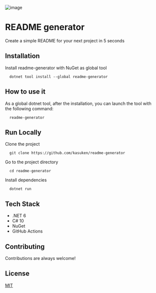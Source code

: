 ![image](https://user-images.githubusercontent.com/2757486/156940611-8dc94260-84e3-4706-9f25-630fc783a633.png)

# README generator

Create a simple README for your next project in 5 seconds

## Installation

Install readme-generator with NuGet as global tool

```console
  dotnet tool install --global readme-generator
```

## How to use it

As a global dotnet tool, after the installation, you can launch the tool with the following command:

```console
  readme-generator
```

## Run Locally

Clone the project

```console
  git clone https://github.com/kasuken/readme-generator
```

Go to the project directory

```console
  cd readme-generator
```

Install dependencies

```console
  dotnet run
```

## Tech Stack

- .NET 6
- C# 10
- NuGet
- GitHub Actions


## Contributing

Contributions are always welcome!

## License

[MIT](LICENSE)

